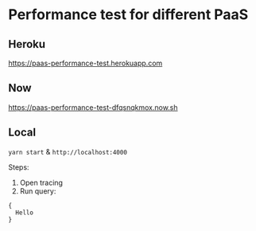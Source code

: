 # Performance test for different PaaS


## Heroku
https://paas-performance-test.herokuapp.com

## Now
https://paas-performance-test-dfqsnqkmox.now.sh

## Local
`yarn start` & `http://localhost:4000`

Steps:
1. Open tracing
2. Run query:
```
{
  Hello
}
```
